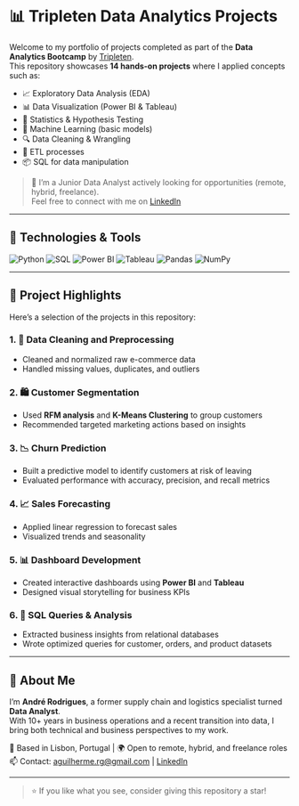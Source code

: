 # 📊 Tripleten Data Analytics Projects

Welcome to my portfolio of projects completed as part of the **Data Analytics Bootcamp** by [Tripleten](https://tripleten.com).  
This repository showcases **14 hands-on projects** where I applied concepts such as:

- 📈 Exploratory Data Analysis (EDA)
- 📊 Data Visualization (Power BI & Tableau)
- 🧮 Statistics & Hypothesis Testing
- 🤖 Machine Learning (basic models)
- 🔍 Data Cleaning & Wrangling
- 🧹 ETL processes
- 📦 SQL for data manipulation

> 💼 I’m a Junior Data Analyst actively looking for opportunities (remote, hybrid, freelance).  
> Feel free to connect with me on [LinkedIn](https://www.linkedin.com/in/andre-guilherme-alves-rodrigues/)

---

## 🧠 Technologies & Tools

![Python](https://img.shields.io/badge/Python-3776AB?style=for-the-badge&logo=python&logoColor=white)
![SQL](https://img.shields.io/badge/SQL-336791?style=for-the-badge&logo=postgresql&logoColor=white)
![Power BI](https://img.shields.io/badge/PowerBI-F2C811?style=for-the-badge&logo=powerbi&logoColor=black)
![Tableau](https://img.shields.io/badge/Tableau-E97627?style=for-the-badge&logo=tableau&logoColor=white)
![Pandas](https://img.shields.io/badge/Pandas-150458?style=for-the-badge&logo=pandas&logoColor=white)
![NumPy](https://img.shields.io/badge/NumPy-013243?style=for-the-badge&logo=numpy&logoColor=white)

---

## 📁 Project Highlights

Here’s a selection of the projects in this repository:

### 1. 🧹 **Data Cleaning and Preprocessing**
- Cleaned and normalized raw e-commerce data
- Handled missing values, duplicates, and outliers

### 2. 🛍 **Customer Segmentation**
- Used **RFM analysis** and **K-Means Clustering** to group customers
- Recommended targeted marketing actions based on insights

### 3. 📉 **Churn Prediction**
- Built a predictive model to identify customers at risk of leaving
- Evaluated performance with accuracy, precision, and recall metrics

### 4. 📈 **Sales Forecasting**
- Applied linear regression to forecast sales
- Visualized trends and seasonality

### 5. 📊 **Dashboard Development**
- Created interactive dashboards using **Power BI** and **Tableau**
- Designed visual storytelling for business KPIs

### 6. 🔎 **SQL Queries & Analysis**
- Extracted business insights from relational databases
- Wrote optimized queries for customer, orders, and product datasets

---

## 🚀 About Me

I’m **André Rodrigues**, a former supply chain and logistics specialist turned **Data Analyst**.  
With 10+ years in business operations and a recent transition into data, I bring both technical and business perspectives to my work.

📍 Based in Lisbon, Portugal | 🌍 Open to remote, hybrid, and freelance roles  
📫 Contact: aguilherme.rg@gmail.com | [LinkedIn](https://www.linkedin.com/in/andre-guilherme-alves-rodrigues)

---

> ⭐ If you like what you see, consider giving this repository a star!
